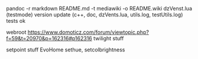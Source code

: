 pandoc -r markdown README.md -t mediawiki -o README.wiki
dzVenst.lua (testmode)
version update (c++, doc, dzVents.lua, utils.log, testUtils.log)
tests ok

webroot https://www.domoticz.com/forum/viewtopic.php?f=59&t=20970&p=162316#p162316
twilight stuff

setpoint stuff EvoHome
sethue, setcolbrightness
